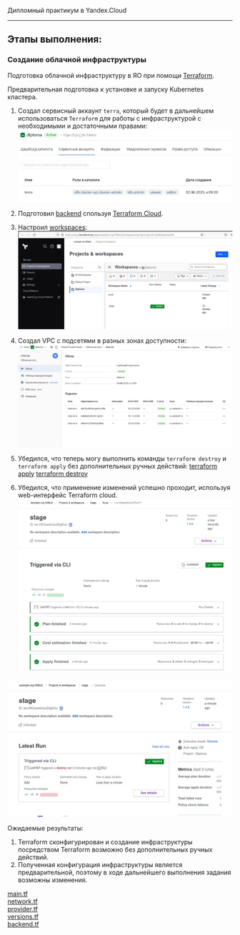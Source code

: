  Дипломный практикум в Yandex.Cloud

---
## Этапы выполнения:


### Создание облачной инфраструктуры

Подготовка облачной инфраструктуру в ЯО при помощи [Terraform](https://www.terraform.io/).

Предварительная подготовка к установке и запуску Kubernetes кластера.

1. Создал сервисный аккаунт `terra`, который будет в дальнейшем использоваться `Terraform` для работы с инфраструктурой с необходимыми и достаточными правами:  
![serv_akk](img/serv_akk.jpg)  

2. Подготовил [backend](https://www.terraform.io/docs/language/settings/backends/index.html) спользуя [Terraform Cloud](https://app.terraform.io/).
3. Настроил [workspaces](https://www.terraform.io/docs/language/state/workspaces.html):  
![terra_cloud](img/terra_cloud.jpg)  
  
4. Создал VPC с подсетями в разных зонах доступности:  
![VPC](img/VPC.jpg)  
  
5. Убедился, что теперь могу выполнить команды `terraform destroy` и `terraform apply` без дополнительных ручных действий:
[terraform apply](file/apply.txt)
[terraform destroy](file/destroy.txt)

6. Убедился, что применение изменений успешно проходит, используя web-интерфейс Terraform cloud.
![apply](img/apply.jpg)  
  
![destroy](img/destroy.jpg)  

Ожидаемые результаты:
1. Terraform сконфигурирован и создание инфраструктуры посредством Terraform возможно без дополнительных ручных действий.  
2. Полученная конфигурация инфраструктуры является предварительной, поэтому в ходе дальнейшего выполнения задания возможны изменения.  


[main.tf](mf/main.tf)  
[network.tf](mf/network.tf)  
[provider.tf](mf/provider.tf)  
[versions.tf](mf/versions.tf)  
[backend.tf](mf/backend.tf)  
